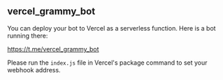 ## vercel_grammy_bot

You can deploy your bot to Vercel as a serverless function. Here is a bot running there:

https://t.me/vercel_grammy_bot

Please run the `index.js` file in Vercel's package command to set your webhook address.
